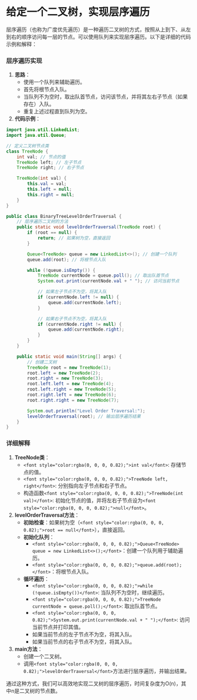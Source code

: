 # 给定一个二叉树，实现层序遍历

<font style="color:rgba(0, 0, 0, 0.82);">层序遍历（也称为广度优先遍历）是一种遍历二叉树的方式，按照从上到下、从左到右的顺序访问每一层的节点。可以使用队列来实现层序遍历。以下是详细的代码示例和解释：</font>

### <font style="color:rgba(0, 0, 0, 0.82);">层序遍历实现</font>
1. **<font style="color:rgba(0, 0, 0, 0.82);">思路</font>**<font style="color:rgba(0, 0, 0, 0.82);">：</font>
    - <font style="color:rgba(0, 0, 0, 0.82);">使用一个队列来辅助遍历。</font>
    - <font style="color:rgba(0, 0, 0, 0.82);">首先将根节点入队。</font>
    - <font style="color:rgba(0, 0, 0, 0.82);">当队列不为空时，取出队首节点，访问该节点，并将其左右子节点（如果存在）入队。</font>
    - <font style="color:rgba(0, 0, 0, 0.82);">重复上述过程直到队列为空。</font>
2. **<font style="color:rgba(0, 0, 0, 0.82);">代码示例</font>**<font style="color:rgba(0, 0, 0, 0.82);">：</font>

```java
import java.util.LinkedList;  
import java.util.Queue;  

// 定义二叉树节点类  
class TreeNode {  
    int val; // 节点的值  
    TreeNode left; // 左子节点  
    TreeNode right; // 右子节点  

    TreeNode(int val) {  
        this.val = val;  
        this.left = null;  
        this.right = null;  
    }  
}  

public class BinaryTreeLevelOrderTraversal {  
    // 层序遍历二叉树的方法  
    public static void levelOrderTraversal(TreeNode root) {  
        if (root == null) {  
            return; // 如果树为空，直接返回  
        }  

        Queue<TreeNode> queue = new LinkedList<>(); // 创建一个队列  
        queue.add(root); // 将根节点入队  

        while (!queue.isEmpty()) {  
            TreeNode currentNode = queue.poll(); // 取出队首节点  
            System.out.print(currentNode.val + " "); // 访问当前节点  

            // 如果左子节点不为空，将其入队  
            if (currentNode.left != null) {  
                queue.add(currentNode.left);  
            }  

            // 如果右子节点不为空，将其入队  
            if (currentNode.right != null) {  
                queue.add(currentNode.right);  
            }  
        }  
    }  

    public static void main(String[] args) {  
        // 创建二叉树  
        TreeNode root = new TreeNode(1);  
        root.left = new TreeNode(2);  
        root.right = new TreeNode(3);  
        root.left.left = new TreeNode(4);  
        root.left.right = new TreeNode(5);  
        root.right.left = new TreeNode(6);  
        root.right.right = new TreeNode(7);  

        System.out.println("Level Order Traversal:");  
        levelOrderTraversal(root); // 输出层序遍历结果  
    }  
}
```

### <font style="color:rgba(0, 0, 0, 0.82);">详细解释</font>
1. **<font style="color:rgba(0, 0, 0, 0.82);">TreeNode类</font>**<font style="color:rgba(0, 0, 0, 0.82);">：</font>
    - `<font style="color:rgba(0, 0, 0, 0.82);">int val</font>`<font style="color:rgba(0, 0, 0, 0.82);">: 存储节点的值。</font>
    - `<font style="color:rgba(0, 0, 0, 0.82);">TreeNode left, right</font>`<font style="color:rgba(0, 0, 0, 0.82);">: 分别指向左子节点和右子节点。</font>
    - <font style="color:rgba(0, 0, 0, 0.82);">构造函数</font>`<font style="color:rgba(0, 0, 0, 0.82);">TreeNode(int val)</font>`<font style="color:rgba(0, 0, 0, 0.82);">: 初始化节点的值，并将左右子节点设为</font>`<font style="color:rgba(0, 0, 0, 0.82);">null</font>`<font style="color:rgba(0, 0, 0, 0.82);">。</font>
2. **<font style="color:rgba(0, 0, 0, 0.82);">levelOrderTraversal方法</font>**<font style="color:rgba(0, 0, 0, 0.82);">：</font>
    - **<font style="color:rgba(0, 0, 0, 0.82);">初始检查</font>**<font style="color:rgba(0, 0, 0, 0.82);">：如果树为空（</font>`<font style="color:rgba(0, 0, 0, 0.82);">root == null</font>`<font style="color:rgba(0, 0, 0, 0.82);">），直接返回。</font>
    - **<font style="color:rgba(0, 0, 0, 0.82);">初始化队列</font>**<font style="color:rgba(0, 0, 0, 0.82);">：</font>
        * `<font style="color:rgba(0, 0, 0, 0.82);">Queue<TreeNode> queue = new LinkedList<>();</font>`<font style="color:rgba(0, 0, 0, 0.82);">：创建一个队列用于辅助遍历。</font>
        * `<font style="color:rgba(0, 0, 0, 0.82);">queue.add(root);</font>`<font style="color:rgba(0, 0, 0, 0.82);">：将根节点入队。</font>
    - **<font style="color:rgba(0, 0, 0, 0.82);">循环遍历</font>**<font style="color:rgba(0, 0, 0, 0.82);">：</font>
        * `<font style="color:rgba(0, 0, 0, 0.82);">while (!queue.isEmpty())</font>`<font style="color:rgba(0, 0, 0, 0.82);">: 当队列不为空时，继续遍历。</font>
        * `<font style="color:rgba(0, 0, 0, 0.82);">TreeNode currentNode = queue.poll();</font>`<font style="color:rgba(0, 0, 0, 0.82);">: 取出队首节点。</font>
        * `<font style="color:rgba(0, 0, 0, 0.82);">System.out.print(currentNode.val + " ");</font>`<font style="color:rgba(0, 0, 0, 0.82);">: 访问当前节点并打印其值。</font>
        * <font style="color:rgba(0, 0, 0, 0.82);">如果当前节点的左子节点不为空，将其入队。</font>
        * <font style="color:rgba(0, 0, 0, 0.82);">如果当前节点的右子节点不为空，将其入队。</font>
3. **<font style="color:rgba(0, 0, 0, 0.82);">main方法</font>**<font style="color:rgba(0, 0, 0, 0.82);">：</font>
    - <font style="color:rgba(0, 0, 0, 0.82);">创建一个二叉树。</font>
    - <font style="color:rgba(0, 0, 0, 0.82);">调用</font>`<font style="color:rgba(0, 0, 0, 0.82);">levelOrderTraversal</font>`<font style="color:rgba(0, 0, 0, 0.82);">方法进行层序遍历，并输出结果。</font>

<font style="color:rgba(0, 0, 0, 0.82);">通过这种方式，我们可以高效地实现二叉树的层序遍历，时间复杂度为O(n)，其中n是二叉树的节点数。</font>


